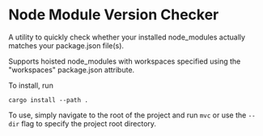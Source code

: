 # Node Module Version Checker

A utility to quickly check whether your installed node_modules actually matches your package.json file(s).

Supports hoisted node_modules with workspaces specified using the "workspaces" package.json attribute.

To install, run
```
cargo install --path .
```

To use, simply navigate to the root of the project and run `mvc` or use the `--dir` flag to specify the project root directory. 